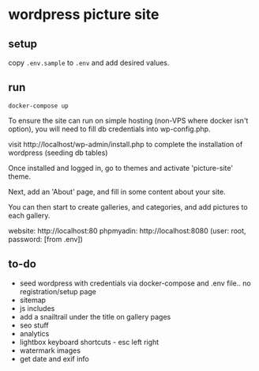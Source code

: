 # wordpress picture site

## setup

copy `.env.sample` to `.env` and add desired values.

## run

`docker-compose up`

To ensure the site can run on simple hosting (non-VPS where docker isn't option), you will need to fill db credentials into wp-config.php.

visit http://localhost/wp-admin/install.php to complete the installation of wordpress (seeding db tables)

Once installed and logged in, go to themes and activate 'picture-site' theme.

Next, add an 'About' page, and fill in some content about your site.

You can then start to create galleries, and categories, and add pictures to each gallery.

website: http://localhost:80
phpmyadin: http://localhost:8080 (user: root, password: [from .env])


## to-do

- seed wordpress with credentials via docker-compose and .env file.. no registration/setup page
- sitemap
- js includes
- add a snailtrail under the title on gallery pages
- seo stuff
- analytics
- lightbox keyboard shortcuts - esc left right
- watermark images
- get date and exif info
